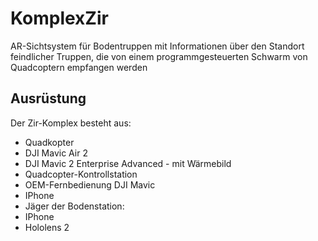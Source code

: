 # KomplexZir
AR-Sichtsystem für Bodentruppen mit Informationen über den Standort feindlicher Truppen, die von einem programmgesteuerten Schwarm von Quadcoptern empfangen werden


## Ausrüstung

Der Zir-Komplex besteht aus:

- Quadkopter
- DJI Mavic Air 2
- DJI Mavic 2 Enterprise Advanced - mit Wärmebild
- Quadcopter-Kontrollstation
- OEM-Fernbedienung DJI Mavic
- IPhone
- Jäger der Bodenstation:
- IPhone
- Hololens 2
